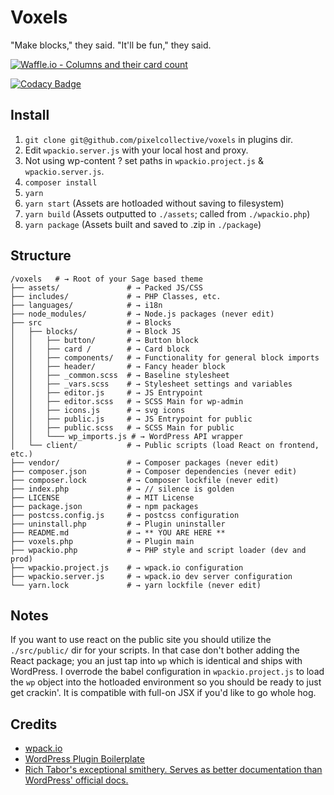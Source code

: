 # Voxels

"Make blocks," they said. "It'll be fun," they said.

[![Waffle.io - Columns and their card count](https://badge.waffle.io/pixelcollective/voxels.svg?columns=all)](https://waffle.io/pixelcollective/voxels)

[![Codacy Badge](https://api.codacy.com/project/badge/Grade/9673e9cf624049c4afb2a9c6d413f550)](https://www.codacy.com/app/pixelcollective/voxels?utm_source=github.com&amp;utm_medium=referral&amp;utm_content=pixelcollective/voxels&amp;utm_campaign=Badge_Grade)

## Install

1. `git clone git@github.com/pixelcollective/voxels` in plugins dir.
2. Edit `wpackio.server.js` with your local host and proxy.
3. Not using wp-content ? set paths in `wpackio.project.js` & `wpackio.server.js`.
4. `composer install`
5. `yarn`
6. `yarn start` (Assets are hotloaded without saving to filesystem)
7. `yarn build` (Assets outputted to `./assets`; called from `./wpackio.php`)
8. `yarn package` (Assets built and saved to .zip in `./package`)

## Structure

```(txt)
/voxels   # → Root of your Sage based theme
├── assets/               # → Packed JS/CSS
├── includes/             # → PHP Classes, etc.
├── languages/            # → i18n
├── node_modules/         # → Node.js packages (never edit)
├── src                   # → Blocks
│   ├── blocks/           # → Block JS
│   │   ├── button/       # → Button block
│   │   ├── card /        # → Card block
│   │   ├── components/   # → Functionality for general block imports
│   │   ├── header/       # → Fancy header block
│   │   ├── _common.scss  # → Baseline stylesheet
│   │   ├── _vars.scss    # → Stylesheet settings and variables
│   │   ├── editor.js     # → JS Entrypoint
│   │   ├── editor.scss   # → SCSS Main for wp-admin
│   │   ├── icons.js      # → svg icons
│   │   ├── public.js     # → JS Entrypoint for public
│   │   ├── public.scss   # → SCSS Main for public
│   │   └─── wp_imports.js # → WordPress API wrapper
│   └── client/           # → Public scripts (load React on frontend, etc.)
├── vendor/               # → Composer packages (never edit)
├── composer.json         # → Composer dependencies (never edit)
├── composer.lock         # → Composer lockfile (never edit)
├── index.php             # → // silence is golden
├── LICENSE               # → MIT License
├── package.json          # → npm packages
├── postcss.config.js     # → postcss configuration
├── uninstall.php         # → Plugin uninstaller
├── README.md             # → ** YOU ARE HERE **
├── voxels.php            # → Plugin main
├── wpackio.php           # → PHP style and script loader (dev and prod)
├── wpackio.project.js    # → wpack.io configuration
├── wpackio.server.js     # → wpack.io dev server configuration
└── yarn.lock             # → yarn lockfile (never edit)
```

## Notes

If you want to use react on the public site you should utilize the `./src/public/` dir for your scripts. In that case don't bother adding the React package; you an just tap into `wp` which is identical and ships with WordPress. I overrode the babel configuration in `wpackio.project.js` to load the `wp` object into the hotloaded environment so you should be ready to just get crackin'. It is compatible with full-on JSX if you'd like to go whole hog.

## Credits

* [wpack.io](https://wpack.io/)
* [WordPress Plugin Boilerplate](https://github.com/DevinVinson/WordPress-Plugin-Boilerplate)
* [Rich Tabor's exceptional smithery. Serves as better documentation than WordPress' official docs.](https://richtabor.com)